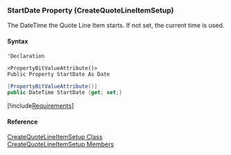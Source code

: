 ﻿### StartDate Property (CreateQuoteLineItemSetup)

The DateTime the Quote Line Item starts. If not set, the current time is used.

#### Syntax

```vbnet
'Declaration

<PropertyBitValueAttribute()>
Public Property StartDate As Date
```

```csharp
[PropertyBitValueAttribute()]
public DateTime StartDate {get; set;}
```

[!include[Requirements](../partials/requirements.md)]

#### Reference

[CreateQuoteLineItemSetup Class](FChoice.Toolkits.Clarify~FChoice.Toolkits.Clarify.Sales.CreateQuoteLineItemSetup.md)  
[CreateQuoteLineItemSetup Members](FChoice.Toolkits.Clarify~FChoice.Toolkits.Clarify.Sales.CreateQuoteLineItemSetup_members.md)